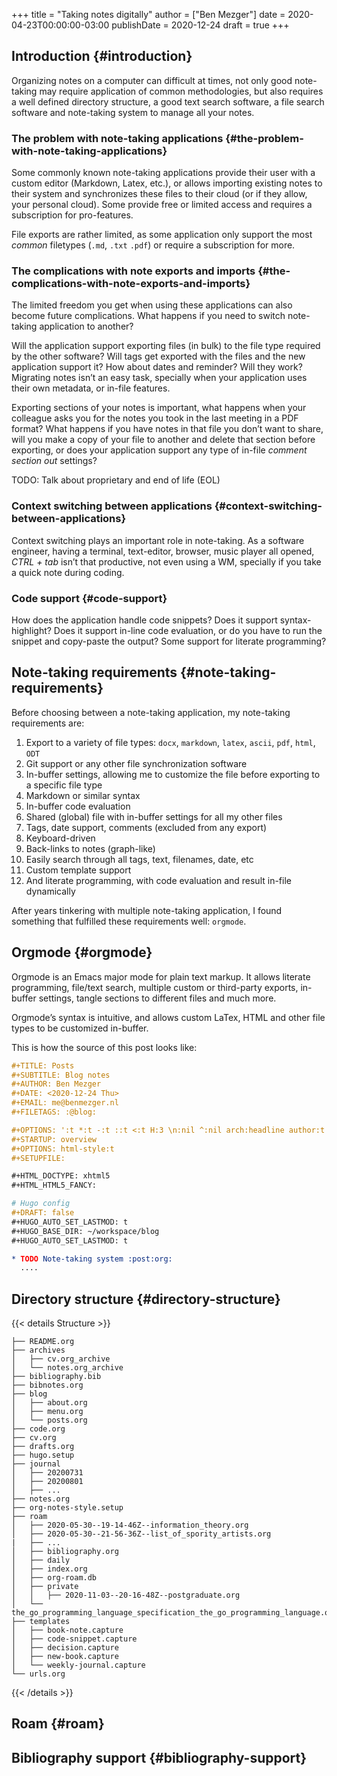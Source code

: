 +++
title = "Taking notes digitally"
author = ["Ben Mezger"]
date = 2020-04-23T00:00:00-03:00
publishDate = 2020-12-24
draft = true
+++

## Introduction {#introduction}

Organizing notes on a computer can difficult at times, not only good note-taking
may require application of common methodologies, but also requires a well
defined directory structure, a good text search software, a file search software
and note-taking system to manage all your notes.


### The problem with note-taking applications {#the-problem-with-note-taking-applications}

Some commonly known note-taking applications provide their user with a custom
editor (Markdown, Latex, etc.), or allows importing existing notes to their
system and synchronizes these files to their cloud (or if they allow, your
personal cloud). Some provide free or limited access and requires a subscription
for pro-features.

File exports are rather limited, as some application only support the most
_common_ filetypes (`.md`, `.txt` `.pdf`) or require a subscription for more.


### The complications with note exports and imports {#the-complications-with-note-exports-and-imports}

The limited freedom you get when using these applications can also become future
complications. What happens if you need to switch note-taking application to
another?

Will the application support exporting files (in bulk) to the file type required
by the other software? Will tags get exported with the files and the new
application support it? How about dates and reminder? Will they work? Migrating
notes isn&rsquo;t an easy task, specially when your application uses their own
metadata, or in-file features.

Exporting sections of your notes is important, what happens when your
colleague asks you for the notes you took in the last meeting in a PDF format?
What happens if you have notes in that file you don&rsquo;t want to share, will you
make a copy of your file to another and delete that section before exporting, or
does your application support any type of in-file _comment section out_
settings?

TODO: Talk about proprietary and end of life (EOL)


### Context switching between applications {#context-switching-between-applications}

Context switching plays an important role in note-taking. As a software
engineer, having a terminal, text-editor, browser, music player all opened,
_CTRL + tab_ isn&rsquo;t that productive, not even using a WM, specially if you take
a quick note during coding.


### Code support {#code-support}

How does the application handle code snippets? Does it support
syntax-highlight? Does it support in-line code evaluation, or do you have to run
the snippet and copy-paste the output? Some support for literate programming?


## Note-taking requirements {#note-taking-requirements}

Before choosing between a note-taking application, my note-taking requirements
are:

1.  Export to a variety of file types: `docx`, `markdown`, `latex`, `ascii`,
    `pdf`, `html`, `ODT`
2.  Git support or any other file synchronization software
3.  In-buffer settings, allowing me to customize the file before exporting to a
    specific file type
4.  Markdown or similar syntax
5.  In-buffer code evaluation
6.  Shared (global) file with in-buffer settings for all my other files
7.  Tags, date support, comments (excluded from any export)
8.  Keyboard-driven
9.  Back-links to notes (graph-like)
10. Easily search through all tags, text, filenames, date, etc
11. Custom template support
12. And literate programming, with code evaluation and result in-file
    dynamically

After years tinkering with multiple note-taking application, I found something
that fulfilled these requirements well: `orgmode`.


## Orgmode {#orgmode}

Orgmode is an Emacs major mode for plain text markup. It allows literate
programming, file/text search, multiple custom or third-party exports, in-buffer
settings, tangle sections to different files and much more.

Orgmode&rsquo;s syntax is intuitive, and allows custom LaTex, HTML and other file types to be
customized in-buffer.

This is how the source of this post looks like:

```org
#+TITLE: Posts
#+SUBTITLE: Blog notes
#+AUTHOR: Ben Mezger
#+DATE: <2020-12-24 Thu>
#+EMAIL: me@benmezger.nl
#+FILETAGS: :@blog:

#+OPTIONS: ':t *:t -:t ::t <:t H:3 \n:nil ^:nil arch:headline author:t c:nil html5-fancy
#+STARTUP: overview
#+OPTIONS: html-style:t
#+SETUPFILE:

#+HTML_DOCTYPE: xhtml5
#+HTML_HTML5_FANCY:

# Hugo config
#+DRAFT: false
#+HUGO_AUTO_SET_LASTMOD: t
#+HUGO_BASE_DIR: ~/workspace/blog
#+HUGO_AUTO_SET_LASTMOD: t

* TODO Note-taking system :post:org:
  ....
```


## Directory structure {#directory-structure}

{{< details Structure >}}

```nil
├── README.org
├── archives
│   ├── cv.org_archive
│   └── notes.org_archive
├── bibliography.bib
├── bibnotes.org
├── blog
│   ├── about.org
│   ├── menu.org
│   └── posts.org
├── code.org
├── cv.org
├── drafts.org
├── hugo.setup
├── journal
│   ├── 20200731
│   ├── 20200801
│   ├── ...
├── notes.org
├── org-notes-style.setup
├── roam
│   ├── 2020-05-30--19-14-46Z--information_theory.org
│   ├── 2020-05-30--21-56-36Z--list_of_spority_artists.org
|   ├── ...
│   ├── bibliography.org
│   ├── daily
│   ├── index.org
│   ├── org-roam.db
│   ├── private
│   │   ├── 2020-11-03--20-16-48Z--postgraduate.org
│   └── the_go_programming_language_specification_the_go_programming_language.org
├── templates
│   ├── book-note.capture
│   ├── code-snippet.capture
│   ├── decision.capture
│   ├── new-book.capture
│   └── weekly-journal.capture
└── urls.org
```

{{< /details >}}


## Roam {#roam}


## Bibliography support {#bibliography-support}
